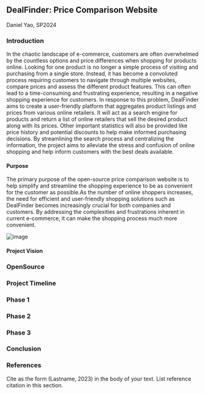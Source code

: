## DealFinder: Price Comparison Website
Daniel Yao, SP2024

### Introduction
In the chaotic landscape of e-commerce, customers are often overwhelmed by the countless options and price differences when shopping for products online. Looking for one product is no longer a simple process of visiting and purchasing from a single store. Instead, it has become a convoluted process requiring customers to navigate through multiple websites, compare prices and assess the different product features. This can often lead to a time-consuming and frustrating experience, resulting in a negative shopping experience for customers. In response to this problem, DealFinder aims to create a user-friendly platform that aggregates product listings and prices from various online retailers. It will act as a search engine for products and return a list of online retailers that sell the desired product along with its prices. Other important statistics will also be provided like price history and potential discounts to help make informed purchasing decisions. By streamlining the search process and centralizing the information, the project aims to alleviate the stress and confusion of online shopping and help inform customers with the best deals available. 
#### Purpose
The primary purpose of the open-source price comparison website is to help simplify and streamline the shopping experience to be as convenient for the customer as possible.As the number of online shoppers increases, the need for efficient and user-friendly shopping solutions such as DealFinder becomes increasingly crucial for both companies and customers. By addressing the complexities and frustrations inherent in current e-commerce, it can make the shopping process much more convenient. 

![image](https://github.com/OREL-group/Project-Management-SP-24/assets/87796548/aa182fc8-3b5e-4179-bdf3-e0644afd9291)
#### Project Vision

### OpenSource

### Project Timeline

### Phase 1

### Phase 2

### Phase 3

### Conclusion      


### References     

[Comment_8]: <> (begin your reference list here. Cite as author, year in main text. Reference link should correpond with link in Comment 2  Use any format you wish -- MLA, APA, etc.)

Cite as the form (Lastname, 2023) in the body of your text. List reference citation in this section. 
